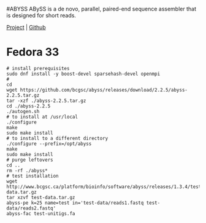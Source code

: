 #ABYSS
ABySS is a de novo, parallel, paired-end sequence assembler that is designed for short reads.

[Project](https://www.bcgsc.ca/resources/software/abyss) | [Github](https://github.com/bcgsc/abyss)

# Fedora 33
```
# install prerequisites
sudo dnf install -y boost-devel sparsehash-devel openmpi
#
cd
wget https://github.com/bcgsc/abyss/releases/download/2.2.5/abyss-2.2.5.tar.gz
tar -xzf ./abyss-2.2.5.tar.gz
cd ./abyss-2.2.5
./autogen.sh
# to install at /usr/local
./configure
make
sudo make install
# to install to a different directory
./configure --prefix=/opt/abyss
make
sudo make install
# purge leftovers
cd ..
rm -rf ./abyss*
# test installation
wget http://www.bcgsc.ca/platform/bioinfo/software/abyss/releases/1.3.4/test-data.tar.gz
tar xzvf test-data.tar.gz
abyss-pe k=25 name=test in='test-data/reads1.fastq test-data/reads2.fastq'
abyss-fac test-unitigs.fa
```
